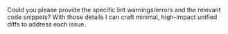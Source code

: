 Could you please provide the specific lint warnings/errors and the relevant code snippets? With those details I can craft minimal, high-impact unified diffs to address each issue.